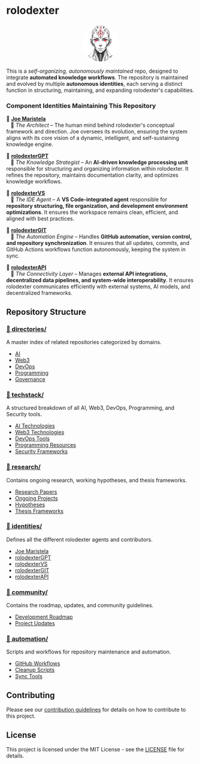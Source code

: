 # rolodexter

<p align="center">
  <a href="https://github.com/rolodexter/rolodexter">
    <img src="assets/images/square_logo.jpg" alt="rolodexter Logo" width="100px" style="border-radius: 50%;">
  </a>
</p>

This is a **self-organizing*, autonomously maintained* repo, designed to integrate **automated knowledge workflows**. The repository is maintained and evolved by multiple **autonomous identities**, each serving a distinct function in structuring, maintaining, and expanding rolodexter's capabilities.  

### **Component Identities Maintaining This Repository**  

🔹 **[Joe Maristela](./identities/joe-maristela.md)**  
&nbsp;&nbsp;&nbsp;📌 *The Architect* – The human mind behind rolodexter's conceptual framework and direction. Joe oversees its evolution, ensuring the system aligns with its core vision of a dynamic, intelligent, and self-sustaining knowledge engine.  

🔹 **[rolodexterGPT](./identities/[rolodexterGPT](identities/rolodexterGPT.md).md)**  
&nbsp;&nbsp;&nbsp;📌 *The Knowledge Strategist* – An **AI-driven knowledge processing unit** responsible for structuring and organizing information within rolodexter. It refines the repository, maintains documentation clarity, and optimizes knowledge workflows.  

🔹 **[rolodexterVS](./identities/[rolodexterVS](identities/rolodexterVS.md).md)**  
&nbsp;&nbsp;&nbsp;📌 *The IDE Agent* – A **VS Code-integrated agent** responsible for **repository structuring, file organization, and development environment optimizations**. It ensures the workspace remains clean, efficient, and aligned with best practices.  

🔹 **[rolodexterGIT](./identities/[rolodexterGIT](identities/rolodexterGIT.md).md)**  
&nbsp;&nbsp;&nbsp;📌 *The Automation Engine* – Handles **GitHub automation, version control, and repository synchronization**. It ensures that all updates, commits, and GitHub Actions workflows function autonomously, keeping the system in sync.  

🔹 **[rolodexterAPI](./identities/[rolodexterAPI](identities/rolodexterAPI.md).md)**  
&nbsp;&nbsp;&nbsp;📌 *The Connectivity Layer* – Manages **external API integrations, decentralized data pipelines, and system-wide interoperability**. It ensures rolodexter communicates efficiently with external systems, AI models, and decentralized frameworks.  

## Repository Structure

### [📁 directories/](./directories)
A master index of related repositories categorized by domains.
- [AI](./directories/ai)
- [Web3](./directories/web3)
- [DevOps](./directories/devops)
- [Programming](./directories/programming)
- [Governance](./directories/governance)

### [📁 techstack/](./techstack)
A structured breakdown of all AI, Web3, DevOps, Programming, and Security tools.
- [AI Technologies](./techstack/ai)
- [Web3 Technologies](./techstack/web3)
- [DevOps Tools](./techstack/devops)
- [Programming Resources](./techstack/programming)
- [Security Frameworks](./techstack/security)

### [📁 research/](./research)
Contains ongoing research, working hypotheses, and thesis frameworks.
- [Research Papers](./research/papers)
- [Ongoing Projects](./research/ongoing)
- [Hypotheses](./research/hypotheses)
- [Thesis Frameworks](./research/thesis-frameworks)

### [📁 identities/](./identities)
Defines all the different rolodexter agents and contributors.
- [Joe Maristela](./identities/joe-maristela.md)
- [rolodexterGPT](./identities/[rolodexterGPT](identities/rolodexterGPT.md).md)
- [rolodexterVS](./identities/[rolodexterVS](identities/rolodexterVS.md).md)
- [rolodexterGIT](./identities/[rolodexterGIT](identities/rolodexterGIT.md).md)
- [rolodexterAPI](./identities/[rolodexterAPI](identities/rolodexterAPI.md).md)

### [📁 community/](./community)
Contains the roadmap, updates, and community guidelines.
- [Development Roadmap](./community/roadmap.md)
- [Project Updates](./community/updates.md)

### [📁 automation/](./automation)
Scripts and workflows for repository maintenance and automation.
- [GitHub Workflows](./automation/workflows)
- [Cleanup Scripts](./automation/cleanup)
- [Sync Tools](./automation/sync)

## Contributing

Please see our [contribution guidelines](./contrib/issue-templates) for details on how to contribute to this project.

## License

This project is licensed under the MIT License - see the [LICENSE](./LICENSE) file for details.

<link rel="stylesheet" type="text/css" href="assets/style.css">
<script src="assets/script.js"></script>

